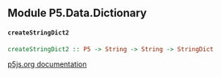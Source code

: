 ## Module P5.Data.Dictionary

#### `createStringDict2`

``` purescript
createStringDict2 :: P5 -> String -> String -> StringDict
```

[p5js.org documentation](https://p5js.org/reference/#/p5/createStringDict)


